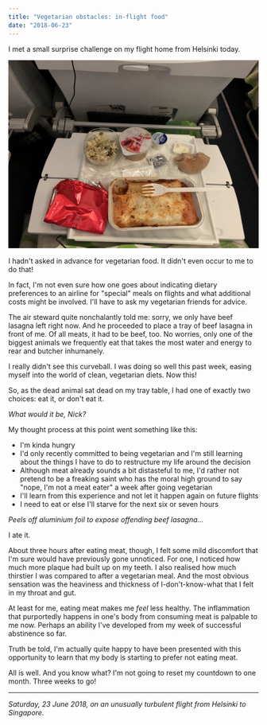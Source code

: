 ```yaml
---
title: "Vegetarian obstacles: in-flight food"
date: "2018-06-23"
---
```


I met a small surprise challenge on my flight home from Helsinki today.

![](images/img_0777-1.jpg)

I hadn't asked in advance for vegetarian food. It didn't even occur to me to do that!

In fact, I'm not even sure how one goes about indicating dietary preferences to an airline for "special" meals on flights and what additional costs might be involved. I'll have to ask my vegetarian friends for advice.

The air steward quite nonchalantly told me: sorry, we only have beef lasagna left right now. And he proceeded to place a tray of beef lasagna in front of me. Of all meats, it had to be beef, too. No worries, only one of the biggest animals we frequently eat that takes the most water and energy to rear and butcher inhumanely.

I really didn't see this curveball. I was doing so well this past week, easing myself into the world of clean, vegetarian diets. Now this!

So, as the dead animal sat dead on my tray table, I had one of exactly two choices: eat it, or don't eat it.

_What would it be, Nick?_

My thought process at this point went something like this:

- I'm kinda hungry
- I'd only recently committed to being vegetarian and I'm still learning about the things I have to do to restructure my life around the decision
- Although meat already sounds a bit distasteful to me, I'd rather not pretend to be a freaking saint who has the moral high ground to say "nope, I'm not a meat eater" a week after going vegetarian
- I'll learn from this experience and not let it happen again on future flights
- I need to eat or else I'll starve for the next six or seven hours

_Peels off aluminium foil to expose offending beef lasagna..._

I ate it.

About three hours after eating meat, though, I felt some mild discomfort that I'm sure would have previously gone unnoticed. For one, I noticed how much more plaque had built up on my teeth. I also realised how much thirstier I was compared to after a vegetarian meal. And the most obvious sensation was the heaviness and thickness of I-don't-know-what that I felt in my throat and gut.

At least for me, eating meat makes me _feel_ less healthy. The inflammation that purportedly happens in one's body from consuming meat is palpable to me now. Perhaps an ability I've developed from my week of successful abstinence so far.

Truth be told, I'm actually quite happy to have been presented with this opportunity to learn that my body is starting to prefer not eating meat.

All is well. And you know what? I'm not going to reset my countdown to one month. Three weeks to go!

* * *

_Saturday, 23 June 2018, on an unusually turbulent flight from Helsinki to Singapore._
